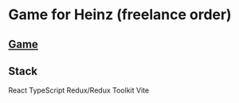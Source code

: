 # Game for Heinz (freelanсe order)
## [Game](https://heinz-game.netlify.app/)
## Stack
  React
  TypeScript
  Redux/Redux Toolkit
  Vite
